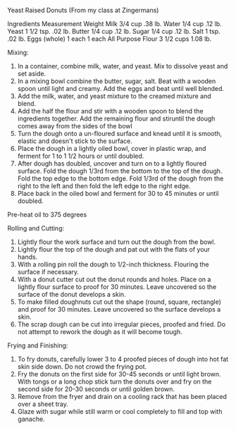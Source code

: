 Yeast Raised Donuts
(From my class at Zingermans)

Ingredients		    Measurement	Weight
Milk			         3/4 cup	    .38 lb.
Water	 		       1/4 cup	    .12 lb.
Yeast			        1 1/2 tsp.	 .02 lb.
Butter			       1/4 cup	    .12 lb.
Sugar			        1/4 cup	    .12 lb.
Salt			         1 tsp.		   .02 lb.
Eggs (whole)       1 each	     1 each
All Purpose Flour	3 1/2 cups	 1.08 lb.	



Mixing:

1. In a container, combine milk, water, and yeast. Mix to dissolve yeast and set aside.
2. In a mixing bowl combine the butter, sugar, salt. Beat with a wooden spoon until light and creamy. Add the eggs and beat until well blended.
3. Add the milk, water, and yeast mixture to the creamed mixture and blend.
4. Add the half the flour and stir with a wooden spoon to blend the ingredients together. Add the remaining flour and stiruntil the dough comes away from the sides of the bowl
5. Turn the dough onto a un-floured surface and knead until it is smooth, elastic and doesn't stick to the surface.
6. Place the dough in a lightly oiled bowl, cover in plastic wrap, and ferment for 1 to 1 1/2 hours or until doubled.
7. After dough has doubled, uncover and turn on to a lightly floured surface. Fold the dough 1/3rd from the bottom to the top of the dough. Fold the top edge to the bottom edge. Fold 1/3rd of the dough from the right to the left and then fold the left edge to the right edge.
8. Place back in the oiled bowl and ferment for 30 to 45 minutes or until doubled.

Pre-heat oil to 375 degrees

Rolling and Cutting:
1. Lightly flour the work surface and turn out the dough from the bowl.
2. Lightly flour the top of the dough and pat out with the flats of your hands.
3. With a rolling pin roll the dough to 1/2-inch thickness. Flouring the surface if necessary.
4. With a donut cutter cut out the donut rounds and holes. Place on a lightly flour surface to proof for 30 minutes. Leave uncovered so the surface of the donut develops a skin.
5. To make filled doughnuts cut out the shape (round, square, rectangle) and proof for 30 minutes. Leave uncovered so the surface develops a skin.
6. The scrap dough can be cut into irregular pieces, proofed and fried. Do not attempt to rework the dough as it will become tough.

Frying and Finishing:

1. To fry donuts, carefully lower 3 to 4 proofed pieces of dough into hot fat skin side down. Do not crowd the frying pot.
2. Fry the donuts on the first side for 30-45 seconds or until light brown. With tongs or a long chop stick turn the donuts over and fry on the second side for 20-30 seconds or until golden brown.
3. Remove from the fryer and drain on a cooling rack that has been placed over a sheet tray.
4. Glaze with sugar while still warm or cool completely to fill and top with ganache.
